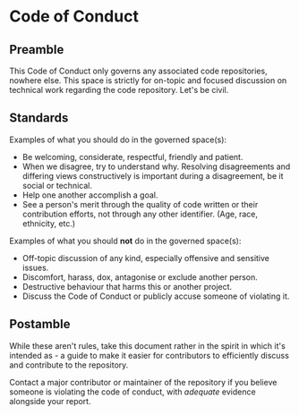 # Code of Conduct

## Preamble

This Code of Conduct only governs any associated code repositories, nowhere else. This space is strictly for on-topic and focused discussion on technical work regarding the code repository. Let's be civil.

## Standards

Examples of what you should do in the governed space(s):
- Be welcoming, considerate, respectful, friendly and patient.
- When we disagree, try to understand why. Resolving disagreements and differing views constructively is important during a disagreement, be it social or technical.
- Help one another accomplish a goal.
- See a person's merit through the quality of code written or their contribution efforts, not through any other identifier. (Age, race, ethnicity, etc.)

Examples of what you should **not** do in the governed space(s):
- Off-topic discussion of any kind, especially offensive and sensitive issues.
- Discomfort, harass, dox, antagonise or exclude another person.
- Destructive behaviour that harms this or another project.
- Discuss the Code of Conduct or publicly accuse someone of violating it.

## Postamble

While these aren't rules, take this document rather in the spirit in which it's intended as - a guide to make it easier for contributors to efficiently discuss and contribute to the repository.

Contact a major contributor or maintainer of the repository if you believe someone is violating the code of conduct, with _adequate_ evidence alongside your report.
